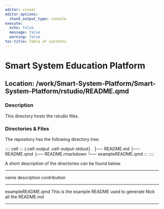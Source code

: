 ```yaml
---
editor: visual
editor_options:
  chunk_output_type: console
execute:
  echo: false
  message: false
  warning: false
toc-title: Table of contents
---
```


# Smart System Education Platform

## Location: /work/Smart-System-Platform/Smart-System-Platform/rstudio/README.qmd

### Description

This directory hosts the rstudio files.

### Directories & Files

The repository has the following directory tree.

:::: cell
::: {.cell-output .cell-output-stdout}
    .
    ├── README.md
    ├── README.qmd
    ├── README.rmarkdown
    └── exampleREADME.qmd
:::
::::

A short description of the directories can be found below.

  ---------------------------------------------------------------------------------
  name                description                                    contribution
  ------------------- ---------------------------------------------- --------------
  exampleREADME.qmd   This is the example README used to generate    Nick
                      all the README.md                              

  ---------------------------------------------------------------------------------
